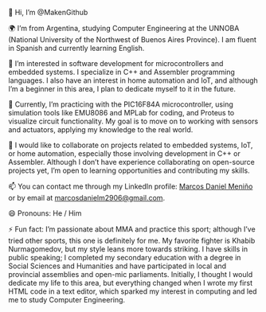 👋 Hi, I’m @MakenGithub

🌍 I’m from Argentina, studying Computer Engineering at the UNNOBA (National University of the Northwest of Buenos Aires Province). I am fluent in Spanish and currently learning English.

👀 I’m interested in software development for microcontrollers and embedded systems. I specialize in C++ and Assembler programming languages. I also have an interest in home automation and IoT, and although I’m a beginner in this area, I plan to dedicate myself to it in the future.

🌱 Currently, I’m practicing with the PIC16F84A microcontroller, using simulation tools like EMU8086 and MPLab for coding, and Proteus to visualize circuit functionality. My goal is to move on to working with sensors and actuators, applying my knowledge to the real world.

💞️ I would like to collaborate on projects related to embedded systems, IoT, or home automation, especially those involving development in C++ or Assembler. Although I don’t have experience collaborating on open-source projects yet, I’m open to learning opportunities and contributing my skills.

📫 You can contact me through my LinkedIn profile: [Marcos Daniel Meniño](https://www.linkedin.com/in/marcos-daniel-meni%C3%B1o-b62975301/) or by email at [marcosdanielm2906@gmail.com](mailto:marcosdanielm2906@gmail.com).

😄 Pronouns: He / Him

⚡ Fun fact: I’m passionate about MMA and practice this sport; although I’ve tried other sports, this one is definitely for me. My favorite fighter is Khabib Nurmagomedov, but my style leans more towards striking. I have skills in public speaking; I completed my secondary education with a degree in Social Sciences and Humanities and have participated in local and provincial assemblies and open-mic parliaments. Initially, I thought I would dedicate my life to this area, but everything changed when I wrote my first HTML code in a text editor, which sparked my interest in computing and led me to study Computer Engineering.
